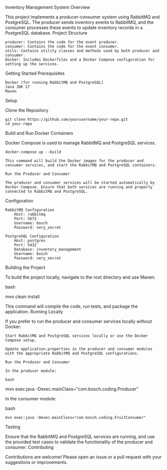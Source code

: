 Inventory Management System
Overview

This project implements a producer-consumer system using RabbitMQ and PostgreSQL. The producer sends inventory events to RabbitMQ, and the consumer processes these events to update inventory records in a PostgreSQL database.
Project Structure

    producer: Contains the code for the event producer.
    consumer: Contains the code for the event consumer.
    utils: Contains utility classes and methods used by both producer and consumer.
    Docker: Includes Dockerfiles and a Docker Compose configuration for setting up the services.

Getting Started
Prerequisites

    Docker (for running RabbitMQ and PostgreSQL)
    Java JDK 17
    Maven

Setup

 Clone the Repository

    git clone https://github.com/yourusername/your-repo.git
    cd your-repo

Build and Run Docker Containers

 Docker Compose is used to manage RabbitMQ and PostgreSQL services.

    docker-compose up --build

    This command will build the Docker images for the producer and consumer services, and start the RabbitMQ and PostgreSQL containers.

    Run the Producer and Consumer

    The producer and consumer services will be started automatically by Docker Compose. Ensure that both services are running and properly connected to RabbitMQ and PostgreSQL.

Configuration

    RabbitMQ Configuration
        Host: rabbitmq
        Port: 5672
        Username: bosch
        Password: very_secret

    PostgreSQL Configuration
        Host: postgres
        Port: 5432
        Database: inventory_management
        Username: bosch
        Password: very_secret

Building the Project

To build the project locally, navigate to the root directory and use Maven:

bash

mvn clean install

This command will compile the code, run tests, and package the application.
Running Locally

If you prefer to run the producer and consumer services locally without Docker:

    Start RabbitMQ and PostgreSQL services locally or use the Docker Compose setup.

    Update application.properties in the producer and consumer modules with the appropriate RabbitMQ and PostgreSQL configurations.

    Run the Producer and Consumer

    In the producer module:

    bash

mvn exec:java -Dexec.mainClass="com.bosch.coding.Producer"

In the consumer module:

bash

    mvn exec:java -Dexec.mainClass="com.bosch.coding.FruitConsumer"

Testing

Ensure that the RabbitMQ and PostgreSQL services are running, and use the provided test cases to validate the functionality of the producer and consumer.
Contributing

Contributions are welcome! Please open an issue or a pull request with your suggestions or improvements.